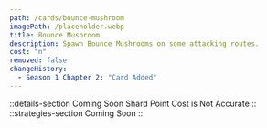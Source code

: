 ```yaml
---
path: /cards/bounce-mushroom
imagePath: /placeholder.webp
title: Bounce Mushroom
description: Spawn Bounce Mushrooms on some attacking routes.
cost: "n"
removed: false
changeHistory:
  - Season 1 Chapter 2: "Card Added"
---
```

::details-section
Coming Soon
Shard Point Cost is Not Accurate
::
::strategies-section
Coming Soon
::